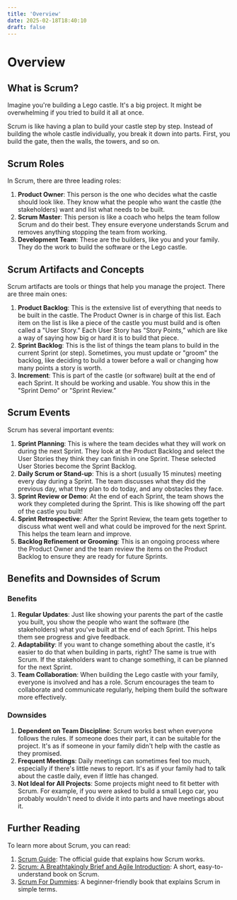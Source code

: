 ```yaml
---
title: 'Overview'
date: 2025-02-18T18:40:10
draft: false
---
```


# Overview

## What is Scrum?

Imagine you're building a Lego castle. It's a big project. It might be overwhelming if you tried to build it all at once.

Scrum is like having a plan to build your castle step by step. Instead of building the whole castle individually, you break it down into parts. First, you build the gate, then the walls, the towers, and so on.

## Scrum Roles

In Scrum, there are three leading roles:

1. **Product Owner**: This person is the one who decides what the castle should look like. They know what the people who want the castle (the stakeholders) want and list what needs to be built.
2. **Scrum Master**: This person is like a coach who helps the team follow Scrum and do their best. They ensure everyone understands Scrum and removes anything stopping the team from working.
3. **Development Team**: These are the builders, like you and your family. They do the work to build the software or the Lego castle.

## Scrum Artifacts and Concepts

Scrum artifacts are tools or things that help you manage the project. There are three main ones:

1. **Product Backlog**: This is the extensive list of everything that needs to be built in the castle. The Product Owner is in charge of this list. Each item on the list is like a piece of the castle you must build and is often called a "User Story.” Each User Story has "Story Points,” which are like a way of saying how big or hard it is to build that piece.
2. **Sprint Backlog**: This is the list of things the team plans to build in the current Sprint (or step). Sometimes, you must update or "groom" the backlog, like deciding to build a tower before a wall or changing how many points a story is worth.
3. **Increment**: This is part of the castle (or software) built at the end of each Sprint. It should be working and usable. You show this in the "Sprint Demo" or "Sprint Review.”

## Scrum Events

Scrum has several important events:

1. **Sprint Planning**: This is where the team decides what they will work on during the next Sprint. They look at the Product Backlog and select the User Stories they think they can finish in one Sprint. These selected User Stories become the Sprint Backlog.
2. **Daily Scrum or Stand-up**: This is a short (usually 15 minutes) meeting every day during a Sprint. The team discusses what they did the previous day, what they plan to do today, and any obstacles they face.
3. **Sprint Review or Demo**: At the end of each Sprint, the team shows the work they completed during the Sprint. This is like showing off the part of the castle you built!
4. **Sprint Retrospective**: After the Sprint Review, the team gets together to discuss what went well and what could be improved for the next Sprint. This helps the team learn and improve.
5. **Backlog Refinement or Grooming**: This is an ongoing process where the Product Owner and the team review the items on the Product Backlog to ensure they are ready for future Sprints.

## Benefits and Downsides of Scrum

### Benefits

1. **Regular Updates**: Just like showing your parents the part of the castle you built, you show the people who want the software (the stakeholders) what you've built at the end of each Sprint. This helps them see progress and give feedback.
2. **Adaptability**: If you want to change something about the castle, it's easier to do that when building in parts, right? The same is true with Scrum. If the stakeholders want to change something, it can be planned for the next Sprint.
3. **Team Collaboration**: When building the Lego castle with your family, everyone is involved and has a role. Scrum encourages the team to collaborate and communicate regularly, helping them build the software more effectively.

### Downsides

1. **Dependent on Team Discipline**: Scrum works best when everyone follows the rules. If someone does their part, it can be suitable for the project. It's as if someone in your family didn't help with the castle as they promised.
2. **Frequent Meetings**: Daily meetings can sometimes feel too much, especially if there's little news to report. It's as if your family had to talk about the castle daily, even if little has changed.
3. **Not Ideal for All Projects**: Some projects might need to fit better with Scrum. For example, if you were asked to build a small Lego car, you probably wouldn't need to divide it into parts and have meetings about it.

## Further Reading

To learn more about Scrum, you can read:

1. [Scrum Guide](https://www.scrumguides.org/scrum-guide.html): The official guide that explains how Scrum works.
2. [Scrum: A Breathtakingly Brief and Agile Introduction](https://www.amazon.com/Scrum-Breathtakingly-Brief-Agile-Introduction/dp/193796504X): A short, easy-to-understand book on Scrum.
3. [Scrum For Dummies](https://www.amazon.com/Scrum-Dummies-Mark-C-Layton/dp/111890575X): A beginner-friendly book that explains Scrum in simple terms.
